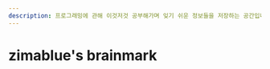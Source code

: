 ```yaml
---
description: 프로그래밍에 관해 이것저것 공부해가며 잊기 쉬운 정보들을 저장하는 공간입니다.빠르고 쉽게 게시글에서 정보를 얻을 수 있도록 작성하는 것을 목표로 노력하고 있습니다.작성된 게시글은 참인 정보가 아닐 수 있으며 언제든 수정될 수 있습니다.
---
```


# zimablue's brainmark
